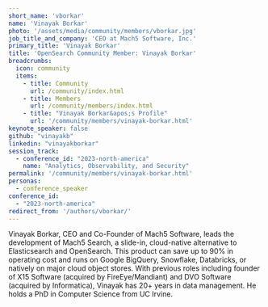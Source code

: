 ```yaml
---
short_name: 'vborkar'
name: 'Vinayak Borkar'
photo: '/assets/media/community/members/vborkar.jpg'
job_title_and_company: 'CEO at Mach5 Software, Inc.'
primary_title: 'Vinayak Borkar'
title: 'OpenSearch Community Member: Vinayak Borkar'
breadcrumbs:
  icon: community
  items:
    - title: Community
      url: /community/index.html
    - title: Members
      url: /community/members/index.html
    - title: "Vinayak Borkar&apos;s Profile"
      url: '/community/members/vinayak-borkar.html'
keynote_speaker: false
github: "vinayakb"
linkedin: "vinayakborkar"
session_track: 
  - conference_id: "2023-north-america"
    name: "Analytics, Observability, and Security"
permalink: '/community/members/vinayak-borkar.html'
personas:
  - conference_speaker
conference_id:
  - "2023-north-america"
redirect_from: '/authors/vborkar/'
---
```


Vinayak Borkar, CEO and Co-Founder of Mach5 Software, leads the development of Mach5 Search, a slide-in, cloud-native alternative to Elasticsearch and OpenSearch. This product can save up to 90% in operating cost and runs on Google BigQuery, Snowflake, Databricks, or natively on major cloud object stores. With previous roles including founder of X15 Software (acquired by FireEye/Mandiant) and DVO Software (acquired by Informatica), Vinayak has 20+ years in data management. He holds a PhD in Computer Science from UC Irvine.

